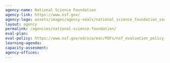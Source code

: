 ```yaml
---
agency-name: National Science Foundation
agency-link: https://www.nsf.gov/
agency-logo: assets/images/agency-seals/national_science_foundation_seal.png
layout: agency
permalink: /agencies/national-science-foundation/ 
eval-plan:
eval-policy: https://www.nsf.gov/od/oia/eac/PDFs/nsf_evaluation_policy_september_2020.pdf
learning-agenda:
capacity-assesment:
agency-offices:
---
```


